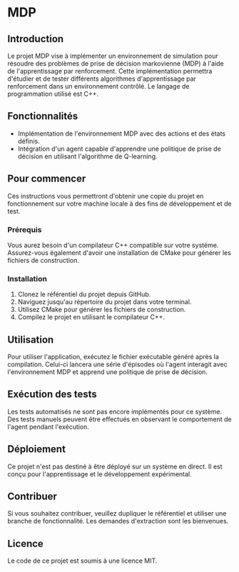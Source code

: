 # MDP

## Introduction

Le projet MDP vise à implémenter un environnement de simulation pour résoudre des problèmes de prise de décision markovienne (MDP) à l'aide de l'apprentissage par renforcement. Cette implémentation permettra d'étudier et de tester différents algorithmes d'apprentissage par renforcement dans un environnement contrôlé. Le langage de programmation utilisé est C++.

## Fonctionnalités

- Implémentation de l'environnement MDP avec des actions et des états définis.
- Intégration d'un agent capable d'apprendre une politique de prise de décision en utilisant l'algorithme de Q-learning.

## Pour commencer

Ces instructions vous permettront d'obtenir une copie du projet en fonctionnement sur votre machine locale à des fins de développement et de test.

### Prérequis

Vous aurez besoin d'un compilateur C++ compatible sur votre système. Assurez-vous également d'avoir une installation de CMake pour générer les fichiers de construction.

### Installation

1. Clonez le référentiel du projet depuis GitHub.
2. Naviguez jusqu'au répertoire du projet dans votre terminal.
3. Utilisez CMake pour générer les fichiers de construction.
4. Compilez le projet en utilisant le compilateur C++.

## Utilisation

Pour utiliser l'application, exécutez le fichier exécutable généré après la compilation. Celui-ci lancera une série d'épisodes où l'agent interagit avec l'environnement MDP et apprend une politique de prise de décision.

## Exécution des tests

Les tests automatisés ne sont pas encore implémentés pour ce système. Des tests manuels peuvent être effectués en observant le comportement de l'agent pendant l'exécution.

## Déploiement

Ce projet n'est pas destiné à être déployé sur un système en direct. Il est conçu pour l'apprentissage et le développement expérimental.

## Contribuer

Si vous souhaitez contribuer, veuillez dupliquer le référentiel et utiliser une branche de fonctionnalité. Les demandes d'extraction sont les bienvenues.

## Licence

Le code de ce projet est soumis à une licence MIT.
